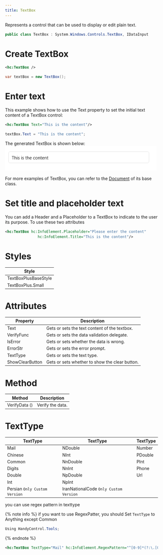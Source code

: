 ```yaml
---
title: TextBox
---
```


Represents a control that can be used to display or edit plain text.

``` CS
public class TextBox : System.Windows.Controls.TextBox, IDataInput
```
# Create TextBox
``` XML
<hc:TextBox />
```

``` CS
var textBox = new TextBox();
```

# Enter text
This example shows how to use the Text property to set the initial text content of a TextBox control:

``` XML
<hc:TextBox Text="This is the content"/>
```

``` CS
textBox.Text = "This is the content";
```

The generated TextBox is shown below:
![TextBox](https://raw.githubusercontent.com/HandyOrg/HandyOrgResource/master/HandyControl/Doc/extend_controls/TextBox_1.png)

For more examples of TextBox, you can refer to the [Document](https://docs.microsoft.com/en-us/dotnet/api/system.windows.controls.textbox?view=netframework-4.8) of its base class.

# Set title and placeholder text
You can add a Header and a Placeholder to a TextBox to indicate to the user its purpose. To use these two attributes

``` XML
<hc:TextBox hc:InfoElement.Placeholder="Please enter the content"
               hc:InfoElement.Title="This is the content"/>
```

# Styles
| Style |
| - |
| TextBoxPlusBaseStyle  | 
| TextBoxPlus.Small  |  


# Attributes
| Property | Description |
| ---------------- | ------------------ |
| Text | Gets or sets the text content of the textbox. |
| VerifyFunc | Gets or sets the data validation delegate. |
| IsError | Gets or sets whether the data is wrong. |
| ErrorStr | Gets or sets the error prompt. |
| TextType | Gets or sets the text type. |
| ShowClearButton | Gets or sets whether to show the clear button. |

# Method
| Method | Description |
| ---------------- | ------------------ |
| VerifyData () | Verify the data. |

# TextType
| TextType | TextType | TextType |
| ------------------ | ------------------ | ------------------ |
| Mail               | NDouble            | Number             |
| Chinese            | NInt               | PDouble            |
| Common             | NnDouble           | PInt               |
| Digits             | NnInt              | Phone              |
| Double             | NpDouble           | Url                |
| Int                | NpInt              |                    |
| Persian `Only Custom Version`            | IranNationalCode `Only Custom Version`  |                    |

you can use regex pattern in texttype

{% note info %}
if you want to use RegexPatter, you should Set `TextType` to Anything except Common
```cs
Using HandyControl.Tools;
```
{% endnote %}

``` XML
<hc:TextBox TextType="Mail" hc:InfoElement.RegexPattern="^[0-9]*(?:\.[0-9]+)?$"/>
```